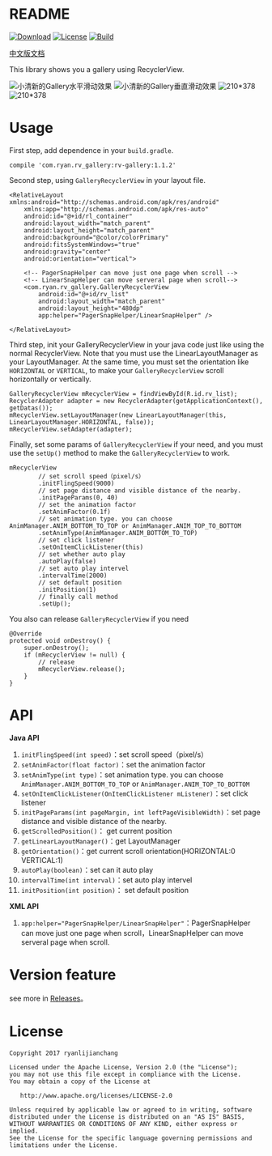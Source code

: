# README #

[![Download](https://img.shields.io/badge/Download-V1.1.2-blue.svg)](https://bintray.com/ryanlijianchang/maven/RecyclerView-Gallery)
[![License](https://img.shields.io/badge/license-Apache2.0-green.svg)](https://github.com/ryanlijianchang/Recyclerview-Gallery)
[![Build](https://img.shields.io/circleci/project/github/RedSparr0w/node-csgo-parser.svg)](https://github.com/ryanlijianchang/Recyclerview-Gallery)

[中文版文档](https://github.com/ryanlijianchang/Recyclerview-Gallery/blob/master/README_CN.md)

This library shows you a gallery using RecyclerView.

![小清新的Gallery水平滑动效果](http://onq81n53u.bkt.clouddn.com/testcvcccc.gif)
![小清新的Gallery垂直滑动效果](http://onq81n53u.bkt.clouddn.com/testcddddddddd.gif)
![210*378](http://osjnd854m.bkt.clouddn.com/testaaaa.gif)
![210*378](http://osjnd854m.bkt.clouddn.com/testbbbbbbbbbb.gif)

# Usage #

First step, add dependence in your `build.gradle`.

    compile 'com.ryan.rv_gallery:rv-gallery:1.1.2'

Second step, using `GalleryRecyclerView` in your layout file.

	<RelativeLayout xmlns:android="http://schemas.android.com/apk/res/android"
	    xmlns:app="http://schemas.android.com/apk/res-auto"
	    android:id="@+id/rl_container"
	    android:layout_width="match_parent"
	    android:layout_height="match_parent"
	    android:background="@color/colorPrimary"
	    android:fitsSystemWindows="true"
	    android:gravity="center"
	    android:orientation="vertical">
	
		<!-- PagerSnapHelper can move just one page when scroll -->
		<!-- LinearSnapHelper can move serveral page when scroll-->
	    <com.ryan.rv_gallery.GalleryRecyclerView
	        android:id="@+id/rv_list"
	        android:layout_width="match_parent"
	        android:layout_height="480dp"
        	app:helper="PagerSnapHelper/LinearSnapHelper" />

	</RelativeLayout>

Third step, init your GalleryRecyclerView in your java code just like using the normal RecyclerView. Note that you must use the LinearLayoutManager as your LayoutManager. At the same time, you must set the orientation like `HORIZONTAL` or `VERTICAL`, to make your `GalleryRecyclerView` scroll horizontally or vertically.


	GalleryRecyclerView mRecyclerView = findViewById(R.id.rv_list);
	RecyclerAdapter adapter = new RecyclerAdapter(getApplicationContext(), getDatas());
	mRecyclerView.setLayoutManager(new LinearLayoutManager(this, LinearLayoutManager.HORIZONTAL, false));
    mRecyclerView.setAdapter(adapter);

Finally, set some params of `GalleryRecyclerView` if your need, and you must use the `setUp()` method to make the `GalleryRecyclerView` to work.

    mRecyclerView
            // set scroll speed（pixel/s）
            .initFlingSpeed(9000)
			// set page distance and visible distance of the nearby.
            .initPageParams(0, 40)
            // set the animation factor
            .setAnimFactor(0.1f)
			// set animation type. you can choose AnimManager.ANIM_BOTTOM_TO_TOP or AnimManager.ANIM_TOP_TO_BOTTOM
            .setAnimType(AnimManager.ANIM_BOTTOM_TO_TOP)
            // set click listener
            .setOnItemClickListener(this)
            // set whether auto play
            .autoPlay(false)
            // set auto play intervel 
            .intervalTime(2000)
            // set default position
            .initPosition(1)
            // finally call method
            .setUp();

You also can release `GalleryRecyclerView` if you need


    @Override
    protected void onDestroy() {
        super.onDestroy();
        if (mRecyclerView != null) {
            // release
            mRecyclerView.release();
        }
    }

# API #

**Java API**

1. `initFlingSpeed(int speed)`：set scroll speed（pixel/s）
2. `setAnimFactor(float factor)`：set the animation factor
3. `setAnimType(int type)`：set animation type. you can choose `AnimManager.ANIM_BOTTOM_TO_TOP` or `AnimManager.ANIM_TOP_TO_BOTTOM`
4. `setOnItemClickListener(OnItemClickListener mListener)`：set click listener
5. `initPageParams(int pageMargin, int leftPageVisibleWidth)`：set page distance and visible distance of the nearby.
6. `getScrolledPosition()`： get current position
7. `getLinearLayoutManager()`：get LayoutManager
8. `getOrientation()`：get current scroll orientation(HORIZONTAL:0 VERTICAL:1)
9. `autoPlay(boolean)`：set can it auto play
10. `intervalTime(int interval)`：set auto play intervel 
11. `initPosition(int position)`： set default position

**XML API**

1. `app:helper="PagerSnapHelper/LinearSnapHelper"`：PagerSnapHelper can move just one page when scroll，LinearSnapHelper can move serveral page when scroll.

# Version feature #

see more in [Releases](https://github.com/ryanlijianchang/Recyclerview-Gallery/releases)。


# License #

    
    Copyright 2017 ryanlijianchang
    
    Licensed under the Apache License, Version 2.0 (the "License");
    you may not use this file except in compliance with the License.
    You may obtain a copy of the License at
    
       http://www.apache.org/licenses/LICENSE-2.0
    
    Unless required by applicable law or agreed to in writing, software
    distributed under the License is distributed on an "AS IS" BASIS,
    WITHOUT WARRANTIES OR CONDITIONS OF ANY KIND, either express or implied.
    See the License for the specific language governing permissions and
    limitations under the License.